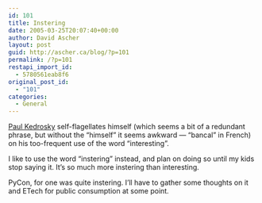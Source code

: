 ```yaml
---
id: 101
title: Instering
date: 2005-03-25T20:07:40+00:00
author: David Ascher
layout: post
guid: http://ascher.ca/blog/?p=101
permalink: /?p=101
restapi_import_id:
  - 5780561eab8f6
original_post_id:
  - "101"
categories:
  - General
---
```

[Paul Kedrosky](http://paul.kedrosky.com/archives/001170.html) self-flagellates himself (which seems a bit of a redundant phrase, but without the &#8220;himself&#8221; it seems awkward &#8212; &#8220;bancal&#8221; in French) on his too-frequent use of the word &#8220;interesting&#8221;.

I like to use the word &#8220;instering&#8221; instead, and plan on doing so until my kids stop saying it. It&#8217;s so much more instering than interesting.

PyCon, for one was quite instering. I&#8217;ll have to gather some thoughts on it and ETech for public consumption at some point.